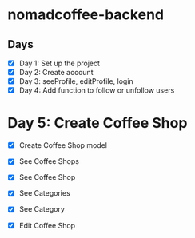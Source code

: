# nomadcoffee-backend

## Days

-   [x] Day 1: Set up the project
-   [x] Day 2: Create account
-   [x] Day 3: seeProfile, editProfile, login
-   [x] Day 4: Add function to follow or unfollow users

# Day 5: Create Coffee Shop

-   [x] Create Coffee Shop model

-   [x] See Coffee Shops
-   [x] See Coffee Shop
-   [x] See Categories
-   [x] See Category
-   [x] Edit Coffee Shop
